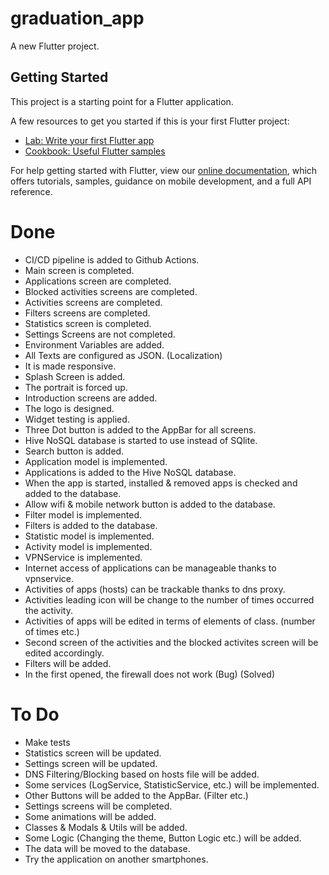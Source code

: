 # graduation_app

A new Flutter project.

## Getting Started

This project is a starting point for a Flutter application.

A few resources to get you started if this is your first Flutter project:

- [Lab: Write your first Flutter app](https://flutter.dev/docs/get-started/codelab)
- [Cookbook: Useful Flutter samples](https://flutter.dev/docs/cookbook)

For help getting started with Flutter, view our
[online documentation](https://flutter.dev/docs), which offers tutorials,
samples, guidance on mobile development, and a full API reference.

# Done​
- CI/CD pipeline is added to Github Actions.​
- Main screen is completed.
- Applications screen are completed.​
- Blocked activities screens are completed.​
- Activities screens are completed.​
- Filters screens are completed.​
- Statistics screen is completed.​
- Settings Screens are not completed.​
- Environment Variables are added.​
- All Texts are configured as JSON. (Localization)​
- It is made responsive.​
- Splash Screen is added.​
- The portrait is forced up.​
- Introduction screens are added.​
- The logo is designed.​
- Widget testing is applied.
- Three Dot button is added to the AppBar for all screens.  
- Hive NoSQL database is started to use instead of SQlite.
- Search button is added.
- Application model is implemented.
- Applications is added to the Hive NoSQL database.
- When the app is started, installed & removed apps is checked and added to the database.
- Allow wifi & mobile network button is added to the database. 
- Filter model is implemented.
- Filters is added to the database.
- Statistic model is implemented.
- Activity model is implemented.
- VPNService is implemented.
- Internet access of applications can be manageable thanks to vpnservice.
- Activities of apps (hosts) can be trackable thanks to dns proxy.
- Activities leading icon will be change to the number of times occurred the activity.
- Activities of apps will be edited in terms of elements of class. (number of times etc.)
- Second screen of the activities and the blocked activites screen will be edited accordingly.
- Filters will be added.
- In the first opened, the firewall does not work (Bug) (Solved)

# To Do​
- Make tests
- Statistics screen will be updated.
- Settings screen will be updated.
- DNS Filtering/Blocking based on hosts file will be added.
- Some services (LogService, StatisticService, etc.) will be implemented.
- Other Buttons will be added to the AppBar. (Filter etc.)​
- Settings screens will be completed.​
- Some animations will be added. ​
- Classes & Modals & Utils will be added.​
- Some Logic (Changing the theme, Button Logic etc.) will be added.​
- The data will be moved to the database.
- Try the application on another smartphones.​